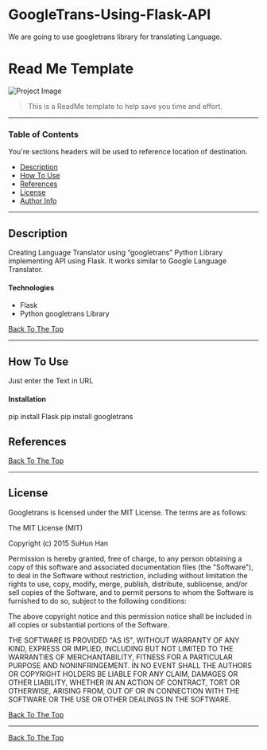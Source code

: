 # GoogleTrans-Using-Flask-API
We are going to use googletrans library for translating Language.

# Read Me Template

![Project Image](project-image-url)

> This is a ReadMe template to help save you time and effort.

---

### Table of Contents
You're sections headers will be used to reference location of destination.

- [Description](#description)
- [How To Use](#how-to-use)
- [References](#references)
- [License](#license)
- [Author Info](#author-info)

---

## Description

Creating Language Translator using “googletrans” Python Library implementing API using Flask. It works similar to Google Language Translator.

#### Technologies

- Flask
- Python googletrans Library

[Back To The Top](#read-me-template)

---

## How To Use
  
Just enter the Text in URL

#### Installation

pip install Flask
pip install googletrans


## References
[Back To The Top](#read-me-template)

---

## License

Googletrans is licensed under the MIT License. The terms are as follows:

The MIT License (MIT)

Copyright (c) 2015 SuHun Han

Permission is hereby granted, free of charge, to any person obtaining a copy
of this software and associated documentation files (the "Software"), to deal
in the Software without restriction, including without limitation the rights
to use, copy, modify, merge, publish, distribute, sublicense, and/or sell
copies of the Software, and to permit persons to whom the Software is
furnished to do so, subject to the following conditions:

The above copyright notice and this permission notice shall be included in all
copies or substantial portions of the Software.

THE SOFTWARE IS PROVIDED "AS IS", WITHOUT WARRANTY OF ANY KIND, EXPRESS OR
IMPLIED, INCLUDING BUT NOT LIMITED TO THE WARRANTIES OF MERCHANTABILITY,
FITNESS FOR A PARTICULAR PURPOSE AND NONINFRINGEMENT. IN NO EVENT SHALL THE
AUTHORS OR COPYRIGHT HOLDERS BE LIABLE FOR ANY CLAIM, DAMAGES OR OTHER
LIABILITY, WHETHER IN AN ACTION OF CONTRACT, TORT OR OTHERWISE, ARISING FROM,
OUT OF OR IN CONNECTION WITH THE SOFTWARE OR THE USE OR OTHER DEALINGS IN THE
SOFTWARE.


[Back To The Top](#read-me-template)

---

[Back To The Top](#read-me-template)



